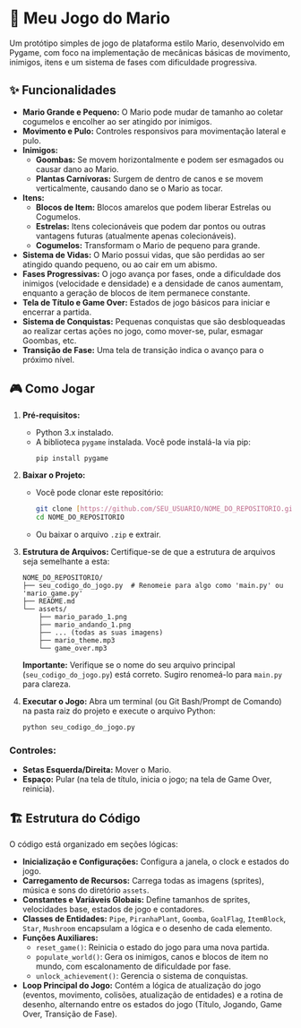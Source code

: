 # 🍄 Meu Jogo do Mario 

Um protótipo simples de jogo de plataforma estilo Mario, desenvolvido em Pygame, com foco na implementação de mecânicas básicas de movimento, inimigos, itens e um sistema de fases com dificuldade progressiva.

## ✨ Funcionalidades

* **Mario Grande e Pequeno:** O Mario pode mudar de tamanho ao coletar cogumelos e encolher ao ser atingido por inimigos.
* **Movimento e Pulo:** Controles responsivos para movimentação lateral e pulo.
* **Inimigos:**
    * **Goombas:** Se movem horizontalmente e podem ser esmagados ou causar dano ao Mario.
    * **Plantas Carnívoras:** Surgem de dentro de canos e se movem verticalmente, causando dano se o Mario as tocar.
* **Itens:**
    * **Blocos de Item:** Blocos amarelos que podem liberar Estrelas ou Cogumelos.
    * **Estrelas:** Itens colecionáveis que podem dar pontos ou outras vantagens futuras (atualmente apenas colecionáveis).
    * **Cogumelos:** Transformam o Mario de pequeno para grande.
* **Sistema de Vidas:** O Mario possui vidas, que são perdidas ao ser atingido quando pequeno, ou ao cair em um abismo.
* **Fases Progressivas:** O jogo avança por fases, onde a dificuldade dos inimigos (velocidade e densidade) e a densidade de canos aumentam, enquanto a geração de blocos de item permanece constante.
* **Tela de Título e Game Over:** Estados de jogo básicos para iniciar e encerrar a partida.
* **Sistema de Conquistas:** Pequenas conquistas que são desbloqueadas ao realizar certas ações no jogo, como mover-se, pular, esmagar Goombas, etc.
* **Transição de Fase:** Uma tela de transição indica o avanço para o próximo nível.

## 🎮 Como Jogar

1.  **Pré-requisitos:**
    * Python 3.x instalado.
    * A biblioteca `pygame` instalada. Você pode instalá-la via pip:
        ```bash
        pip install pygame
        ```

2.  **Baixar o Projeto:**
    * Você pode clonar este repositório:
        ```bash
        git clone [https://github.com/SEU_USUARIO/NOME_DO_REPOSITORIO.git](https://github.com/SEU_USUARIO/NOME_DO_REPOSITORIO.git)
        cd NOME_DO_REPOSITORIO
        ```
    * Ou baixar o arquivo `.zip` e extrair.

3.  **Estrutura de Arquivos:**
    Certifique-se de que a estrutura de arquivos seja semelhante a esta:
    ```
    NOME_DO_REPOSITORIO/
    ├── seu_codigo_do_jogo.py  # Renomeie para algo como 'main.py' ou 'mario_game.py'
    ├── README.md
    └── assets/
        ├── mario_parado_1.png
        ├── mario_andando_1.png
        ├── ... (todas as suas imagens)
        ├── mario_theme.mp3
        └── game_over.mp3
    ```
    **Importante:** Verifique se o nome do seu arquivo principal (`seu_codigo_do_jogo.py`) está correto. Sugiro renomeá-lo para `main.py` para clareza.

4.  **Executar o Jogo:**
    Abra um terminal (ou Git Bash/Prompt de Comando) na pasta raiz do projeto e execute o arquivo Python:
    ```bash
    python seu_codigo_do_jogo.py
    ```

### Controles:

* **Setas Esquerda/Direita:** Mover o Mario.
* **Espaço:** Pular (na tela de título, inicia o jogo; na tela de Game Over, reinicia).

## 🏗️ Estrutura do Código

O código está organizado em seções lógicas:

* **Inicialização e Configurações:** Configura a janela, o clock e estados do jogo.
* **Carregamento de Recursos:** Carrega todas as imagens (sprites), música e sons do diretório `assets`.
* **Constantes e Variáveis Globais:** Define tamanhos de sprites, velocidades base, estados de jogo e contadores.
* **Classes de Entidades:** `Pipe`, `PiranhaPlant`, `Goomba`, `GoalFlag`, `ItemBlock`, `Star`, `Mushroom` encapsulam a lógica e o desenho de cada elemento.
* **Funções Auxiliares:**
    * `reset_game()`: Reinicia o estado do jogo para uma nova partida.
    * `populate_world()`: Gera os inimigos, canos e blocos de item no mundo, com escalonamento de dificuldade por fase.
    * `unlock_achievement()`: Gerencia o sistema de conquistas.
* **Loop Principal do Jogo:** Contém a lógica de atualização do jogo (eventos, movimento, colisões, atualização de entidades) e a rotina de desenho, alternando entre os estados do jogo (Título, Jogando, Game Over, Transição de Fase).
